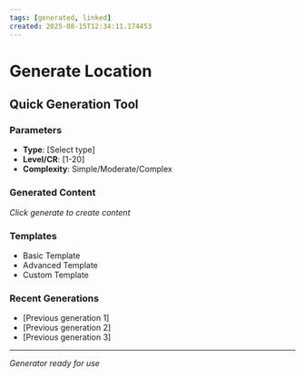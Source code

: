 ```yaml
---
tags: [generated, linked]
created: 2025-08-15T12:34:11.174453
---
```


# Generate Location

## Quick Generation Tool

### Parameters
- **Type**: [Select type]
- **Level/CR**: [1-20]
- **Complexity**: Simple/Moderate/Complex

### Generated Content
*Click generate to create content*

### Templates
- Basic Template
- Advanced Template
- Custom Template

### Recent Generations
- [Previous generation 1]
- [Previous generation 2]
- [Previous generation 3]

---
*Generator ready for use*